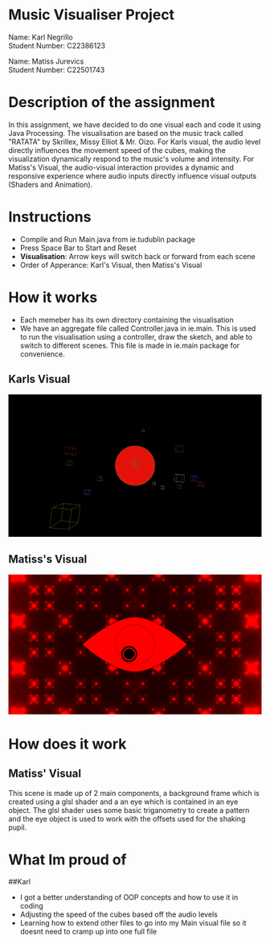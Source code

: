 # Music Visualiser Project

Name: Karl Negrillo  
Student Number: C22386123

Name: Matiss Jurevics  
Student Number: C22501743

# Description of the assignment
In this assignment, we have decided to do one visual each and code it using Java Processing. The visualisation are based on the music track
called "RATATA" by Skrillex, Missy Elliot & Mr. Oizo. For Karls visual, the audio level directly influences the movement speed of the cubes, making the visualization dynamically respond to the music's volume and intensity. For Matiss's Visual, the audio-visual interaction provides a dynamic and responsive experience where audio inputs directly influence visual outputs (Shaders and Animation). 

# Instructions
- Compile and Run Main.java from ie.tudublin package
- Press Space Bar to Start and Reset
- **Visualisation**: Arrow keys will switch back or forward from each scene
- Order of Apperance: Karl's Visual, then Matiss's Visual

# How it works
- Each memeber has its own directory containing the visualisation
- We have an aggregate file called Controller.java in ie.main. This is used to run the visualisation using a controller, draw the sketch, 
and able to switch to different scenes. This file is made in ie.main package for convenience.

## Karls Visual
![An image](images/karlsvisual.png)

## Matiss's Visual
![An image](images/matissvisual.png)

# How does it work

## Matiss' Visual
This scene is made up of 2 main components, a background frame which is created using a glsl shader and a an eye which is contained in an eye object. The glsl shader uses some basic triganometry to create a pattern and the eye object is used to work with the offsets used for the shaking pupil.

# What Im proud of
##Karl
- I got a better understanding of OOP concepts and how to use it in coding
- Adjusting the speed of the cubes based off the audio levels
- Learning how to extend other files to go into my Main visual file so it doesnt need to cramp up into one full file


